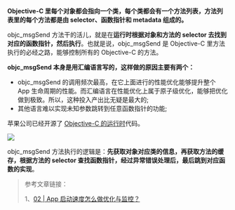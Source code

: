 **Objective-C 里每个对象都会指向一个类，每个类都会有一个方法列表，方法列表里的每个方法都是由 selector、函数指针和 metadata 组成的。**

objc_msgSend 方法干的活儿，就是在**运行时根据对象和方法的 selector 去找到对应的函数指针，然后执行**。也就是说，objc_msgSend 是 Objective-C 里方法执行的必经之路，能够控制所有的 Objective-C 的方法。

**objc_msgSend 本身是用汇编语言写的，这样做的原因主要有两个：**

- objc_msgSend 的调用频次最高，在它上面进行的性能优化能够提升整个 App 生命周期的性能。而汇编语言在性能优化上属于原子级优化，能够把优化做到极致。所以，这种投入产出比无疑是最大的;
- 其他语言难以实现未知参数跳转到任意函数指针的功能;

苹果公司已经开源了 [Objective-C 的运行时](https://opensource.apple.com/source/objc4/objc4-723/runtime/Messengers.subproj/)代码。

![](/Users/fanchongchong/Documents/Github/ITDiary/iOS/1、启动阶段/image/Snipaste_2021-09-14_23-36-58.png)

objc_msgSend 方法执行的逻辑是：**先获取对象对应类的信息，再获取方法的缓存，根据方法的 selector 查找函数指针，经过异常错误处理后，最后跳到对应函数的实现**。

 >参考文章链接：
 >
 >1、[02 | App 启动速度怎么做优化与监控？](https://time.geekbang.org/column/article/85331)
